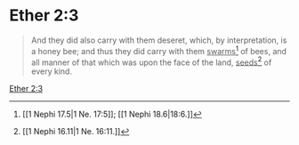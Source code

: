 # Ether 2:3

> And they did also carry with them deseret, which, by interpretation, is a honey bee; and thus they did carry with them <u>swarms</u>[^a] of bees, and all manner of that which was upon the face of the land, <u>seeds</u>[^b] of every kind.

[Ether 2:3](https://www.churchofjesuschrist.org/study/scriptures/bofm/ether/2?lang=eng&id=p3#p3)


[^a]: [[1 Nephi 17.5|1 Ne. 17:5]]; [[1 Nephi 18.6|18:6.]]
[^b]: [[1 Nephi 16.11|1 Ne. 16:11.]]
